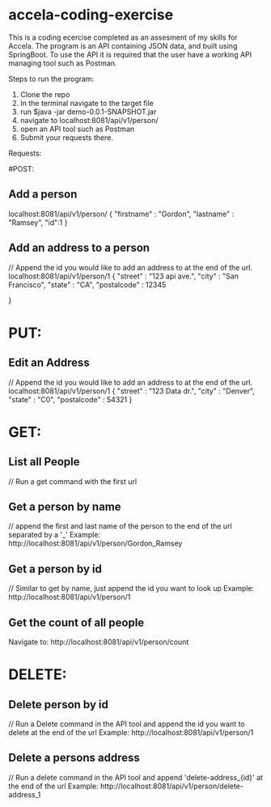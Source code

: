 # accela-coding-exercise

This is a coding ecercise completed as an assesment of my skills for Accela. The program is an API containing JSON data, and built using SpringBoot. To use the API it is required that the user have a working API managing tool such as Postman. 

Steps to run the program:

1. Clone the repo
2. In the terminal navigate to the target file
3. run $java -jar demo-0.0.1-SNAPSHOT.jar
4. navigate to localhost:8081/api/v1/person/
5. open an API tool such as Postman
6. Submit your requests there.

Requests:

#POST: 

## Add a person

localhost:8081/api/v1/person/
{
    "firstname" : "Gordon",
    "lastname" : "Ramsey",
    "id":1
}

## Add an address to a person
// Append the id you would like to add an address to at the end of the url.
localhost:8081/api/v1/person/1 
{
    "street" : "123 api ave.",
    "city" : "San Francisco",
    "state" : "CA",
    "postalcode" : 12345

}

# PUT:
## Edit an Address
// Append the id you would like to add an address to at the end of the url.
localhost:8081/api/v1/person/1 
{
    "street" : "123 Data dr.",
    "city" : "Denver",
    "state" : "C0",
    "postalcode" : 54321
}

# GET:
## List all People
// Run a get command with the first url

## Get a person by name
// append the first and last name of the person to the end of the url separated by a '_'
Example: http://localhost:8081/api/v1/person/Gordon_Ramsey

## Get a person by id
// Similar to get by name, just append the id you want to look up
Example: http://localhost:8081/api/v1/person/1

## Get the count of all people
Navigate to: http://localhost:8081/api/v1/person/count

# DELETE:
## Delete person by id
// Run a Delete command in the API tool and append the id you want to delete at the end of the url
Example: http://localhost:8081/api/v1/person/1

## Delete a persons address
// Run a delete command in the API tool and append 'delete-address_{id}' at the end of the url
Example: http://localhost:8081/api/v1/person/delete-address_1
